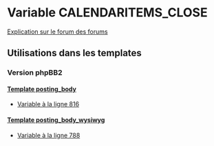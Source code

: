# Variable CALENDARITEMS_CLOSE
[Explication sur le forum des forums](http://forum.forumactif.com/t294113-listing-des-variables#CALENDARITEMS_CLOSE)
## Utilisations dans les templates
### Version phpBB2
#### [Template posting_body](subsilver/posting_body.md)
* [Variable à la ligne 816](../subsilver/posting_body.tpl#L816)
#### [Template posting_body_wysiwyg](subsilver/posting_body_wysiwyg.md)
* [Variable à la ligne 788](../subsilver/posting_body_wysiwyg.tpl#L788)